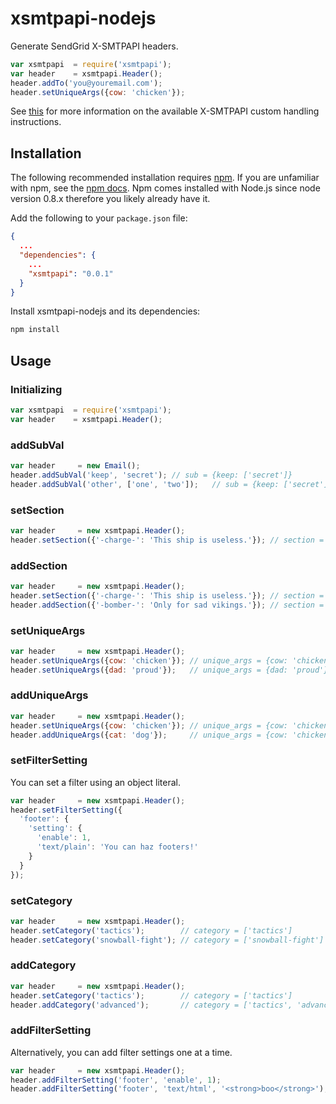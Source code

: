 # xsmtpapi-nodejs

Generate SendGrid X-SMTPAPI headers.

```javascript
var xsmtpapi  = require('xsmtpapi');
var header    = xsmtpapi.Header(); 
header.addTo('you@youremail.com');
header.setUniqueArgs({cow: 'chicken'});
```

See [this](http://sendgrid.com/docs/API_Reference/SMTP_API/) for more information on the available X-SMTPAPI custom handling instructions.

## Installation

The following recommended installation requires [npm](https://npmjs.org/). If you are unfamiliar with npm, see the [npm docs](https://npmjs.org/doc/). Npm comes installed with Node.js since node version 0.8.x therefore you likely already have it.

Add the following to your `package.json` file:

```json
{
  ...
  "dependencies": {
    ...
    "xsmtpapi": "0.0.1"
  }
}
```

Install xsmtpapi-nodejs and its dependencies:

```bash
npm install
```

## Usage

### Initializing

```javascript
var xsmtpapi  = require('xsmtpapi');
var header    = xsmtpapi.Header();
```

### addSubVal

```javascript
var header     = new Email();
header.addSubVal('keep', 'secret'); // sub = {keep: ['secret']}
header.addSubVal('other', ['one', 'two']);   // sub = {keep: ['secret'], other: ['one', 'two']}
```

### setSection 

```javascript
var header     = new xsmtpapi.Header();
header.setSection({'-charge-': 'This ship is useless.'}); // section = {'-charge-': 'This ship is useless.'}
```

### addSection

```javascript
var header     = new xsmtpapi.Header();
header.setSection({'-charge-': 'This ship is useless.'}); // section = {'-charge-': 'This ship is useless.'}
header.addSection({'-bomber-': 'Only for sad vikings.'}); // section = {'-charge-': 'This ship is useless.',
```

### setUniqueArgs

```javascript
var header     = new xsmtpapi.Header();
header.setUniqueArgs({cow: 'chicken'}); // unique_args = {cow: 'chicken'}
header.setUniqueArgs({dad: 'proud'});   // unique_args = {dad: 'proud'}
```

### addUniqueArgs

```javascript
var header     = new xsmtpapi.Header();
header.setUniqueArgs({cow: 'chicken'}); // unique_args = {cow: 'chicken'}
header.addUniqueArgs({cat: 'dog'});     // unique_args = {cow: 'chicken', cat: 'dog'}
```

### setFilterSetting

You can set a filter using an object literal.

```javascript
var header     = new xsmtpapi.Header();
header.setFilterSetting({
  'footer': {
    'setting': {
      'enable': 1,
      'text/plain': 'You can haz footers!'
    }
  }
});
```

### setCategory

```javascript
var header     = new xsmtpapi.Header();
header.setCategory('tactics');        // category = ['tactics']
header.setCategory('snowball-fight'); // category = ['snowball-fight']
```

### addCategory

```javascript
var header     = new xsmtpapi.Header();
header.setCategory('tactics');        // category = ['tactics']
header.addCategory('advanced');       // category = ['tactics', 'advanced']
```

### addFilterSetting

Alternatively, you can add filter settings one at a time.

```javascript
var header     = new xsmtpapi.Header();
header.addFilterSetting('footer', 'enable', 1);
header.addFilterSetting('footer', 'text/html', '<strong>boo</strong>');
```



